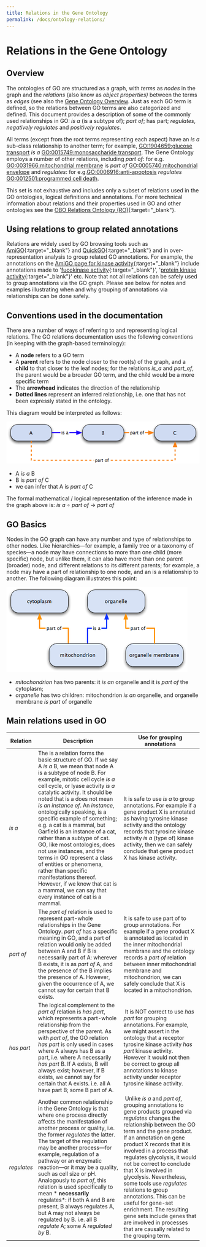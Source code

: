 ```yaml
---
title: Relations in the Gene Ontology
permalink: /docs/ontology-relations/
---
```


# Relations in the Gene Ontology

## Overview
The ontologies of GO are structured as a graph, with *terms* as *nodes* in the graph and the *relations* (also know as *object properties)* between the terms as *edges* (see also the [Gene Ontology Overview](/docs/ontology-documentation/). Just as each GO term is defined, so the relations between GO terms are also categorized and defined. This document provides a description of some of the commonly used relationships in GO: *is a* (is a subtype of); *part of*; has part; *regulates*, *negatively regulates* and *positively regulates*.

All terms (except from the root terms representing each aspect) have an *is a* sub-class relationship to another term; for example, [GO:1904659:glucose transport](http://amigo.geneontology.org/amigo/term/GO:1904659) *is a* [GO:0015749:monosaccharide transport](http://amigo.geneontology.org/amigo/term/GO:0015749). The Gene Ontology employs a number of other relations, including *part of*: for e.g. [GO:0031966:mitochondrial membrane](http://amigo.geneontology.org/amigo/term/GO:0031966) is *part of* [GO:0005740:mitochondrial envelope](http://amigo.geneontology.org/amigo/term/GO:0005740) and *regulates*: for e.g.[GO:0006916:anti-apoptosis](http://amigo.geneontology.org/amigo/term/GO:0006916) *regulates* [GO:0012501:programmed cell death](http://amigo.geneontology.org/amigo/term/GO:0012501).

This set is not exhaustive and includes only a subset of relations used in the GO ontologies, logical definitions and annotations. For more technical information about relations and their properties used in GO and other ontologies see the [OBO Relations Ontology (RO)](http://www.obofoundry.org/ontology/ro.html){:target="_blank"}.

## Using relations to group related annotations

Relations are widely used by GO browsing tools such as [AmiGO](http://amigo.geneontology.org/amigo){:target="_blank"} and [QuickGO](https://www.ebi.ac.uk/QuickGO){:target="_blank"} and in over-representation analysis to group related GO annotations. For example, the annotations on the [AmiGO page for kinase activity](http://amigo.geneontology.org/amigo/term/GO:0016301){:target="_blank"} include annotations made to '[fucokinase activity](http://amigo.geneontology.org/amigo/term/GO:0050201){:target="_blank"}', '[protein kinase activity](http://amigo.geneontology.org/amigo/term/GO:0004672){:target="_blank"}' etc. Note that not all relations can be safely used to group annotations via the GO graph. Please see below for notes and examples illustrating when and why grouping of annotations via relationships can be done safely.

## Conventions used in the documentation
There are a number of ways of referring to and representing logical relations. The GO relations documentation uses the following conventions (in keeping with the graph-based terminology):

+  A **node** refers to a GO term
+  A **parent** refers to the node closer to the root(s) of the graph, and a **child** to that closer to the leaf nodes; for the relations *is_a* and *part_of*, the parent would be a broader GO term, and the child would be a more specific term
+ The **arrowhead** indicates the direction of the relationship
+ **Dotted lines** represent an inferred relationship, i.e. one that has not been expressly stated in the ontology.
<!-- do people ever see these ? -->

This diagram would be interpreted as follows:

![is-a](/assets/diag-graph-example.gif)

+ A *is a* B
+ B is *part of* C
+ we can infer that A is *part of* C

The formal mathematical / logical representation of the inference made in the graph above is: *is a* ∘ *part of* → *part of* 

## GO Basics
Nodes in the GO graph can have any number and type of relationships to other nodes. Like hierarchies—for example, a family tree or a taxonomy of species—a node may have connections to more than one child (more specific) node, but unlike them, it can also have more than one parent (broader) node, and different relations to its different parents; for example, a node may have a part of relationship to one node, and an is a relationship to another. The following diagram illustrates this point:

![part-of](/assets/diag-dag-example.gif)

+ *mitochondrion* has two parents: it *is an* organelle and it is *part of* the cytoplasm;
+ *organelle* has two children: mitochondrion *is an* organelle, and organelle membrane *is part* of organelle


## Main relations used in GO

| **Relation** | **Description** | **Use for grouping annotations** |
|------------------|-------------|-------------|
| *is a*  | The is a relation forms the basic structure of GO. If we say A *is a* B, we mean that node A is a subtype of node B. For example, mitotic cell cycle *is a* cell cycle, or lyase activity *is a* catalytic activity. It should be noted that is a does not mean *is an instance of*. An *instance*, ontologically speaking, is a specific example of something; e.g. a cat is a mammal, but Garfield is an instance of a cat, rather than a subtype of cat. GO, like most ontologies, does not use instances, and the terms in GO represent a class of entities or phenomena, rather than specific manifestations thereof. However, if we know that cat is a mammal, we can say that every instance of cat is a mammal. | It is safe to use *is a* to group annotations. For example if a gene product X is annotated as having tyrosine kinase activity and the ontology records that tyrosine kinase activity *is a* (type of) kinase activity, then we can safely conclude that gene product X has kinase activity.| 
| *part of* | The *part of* relation is used to represent part-whole relationships in the Gene Ontology. *part of* has a specific meaning in GO, and a part of relation would only be added between A and B if B is necessarily part of A: wherever B exists, it is as *part of* A, and the presence of the B implies the presence of A. However, given the occurrence of A, we cannot say for certain that B exists. | It is safe to use part of to group annotations. For example if a gene product X is annotated as located in the inner mitochondrial membrane and the ontology records a *part of* relation between inner mitochondrial membrane and mitochondrion, we can safely conclude that X is located in a mitochondrion.|  
| *has part*  | The logical complement to the *part of* relation is *has part*, which represents a part-whole relationship from the perspective of the parent. As with *part of*, the GO relation *has part* is only used in cases where A always has B as a part, i.e. where A necessarily *has part* B. If A exists, B will always exist; however, if B exists, we cannot say for certain that A exists. i.e. all A have part B; some B part of A. | It is NOT correct to use *has part* for grouping annotations. For example, we might assert in the ontology that a receptor tyrosine kinase activity *has part* kinase activity. However it would not then be correct to group all annotations to kinase activity under receptor tyrosine kinase activity.  |
| *regulates* | Another common relationship in the Gene Ontology is that where one process directly affects the manifestation of another process or quality, i.e. the former *regulates* the latter. The target of the regulation may be another process—for example, regulation of a pathway or an enzymatic reaction—or it may be a quality, such as cell size or pH. Analogously to *part of*, this relation is used specifically to mean * **necessarily** regulates*: if both A and B are present, B always regulates A, but A may not always be regulated by B. i.e. all B *regulate* A; some A *regulated by* B.  | Unlike *is a* and *part of*, grouping annotations to gene products grouped via *regulates* changes the relationship between the GO term and the gene product. If an annotation on gene product X records that it is involved in a process that regulates glycolysis, it would not be correct to conclude that X is involved in glycolysis. Nevertheless, some tools use *regulates* relations to group annotations. This can be useful for gene-set enrichment. The resulting gene sets include genes that are involved in processes that are causally related to the grouping term. |
